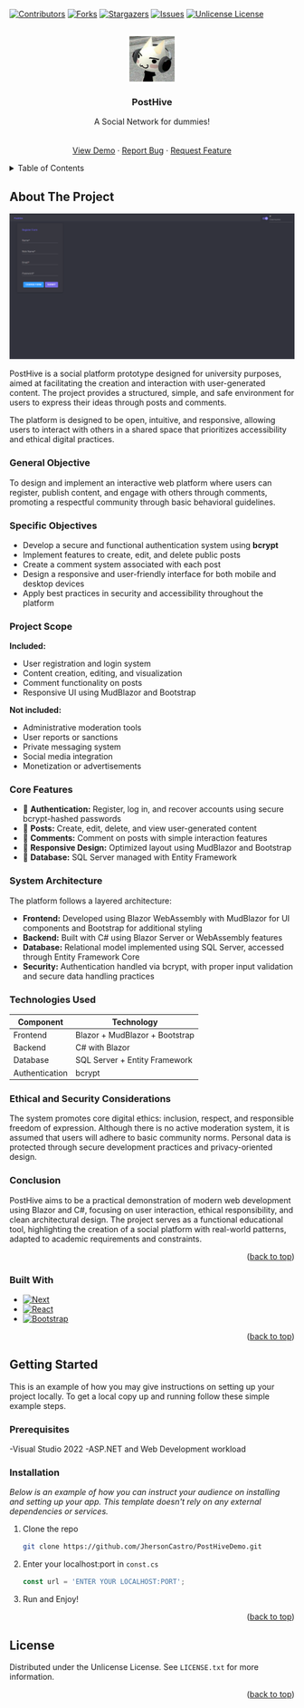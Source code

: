 <!-- Improved compatibility of back to top link: See: https://github.com/JhersonCastro/PostHiveDemo/pull/73 -->
<a id="readme-top"></a>
<!--
*** Thanks for checking out the Best-README-Template. If you have a suggestion
*** that would make this better, please fork the repo and create a pull request
*** or simply open an issue with the tag "enhancement".
*** Don't forget to give the project a star!
*** Thanks again! Now go create something AMAZING! :D
-->



<!-- PROJECT SHIELDS -->
<!--
*** I'm using markdown "reference style" links for readability.
*** Reference links are enclosed in brackets [ ] instead of parentheses ( ).
*** See the bottom of this document for the declaration of the reference variables
*** for contributors-url, forks-url, etc. This is an optional, concise syntax you may use.
*** https://www.markdownguide.org/basic-syntax/#reference-style-links
-->
[![Contributors][contributors-shield]][contributors-url]
[![Forks][forks-shield]][forks-url]
[![Stargazers][stars-shield]][stars-url]
[![Issues][issues-shield]][issues-url]
[![Unlicense License][license-shield]][license-url]



<!-- PROJECT LOGO -->
<br />
<div align="center">
  <a href="https://github.com/JhersonCastro/PostHiveDemo/">
    <img src="https://github.com/JhersonCastro/PostHiveDemo/blob/master/PostHive/wwwroot/favicon.jpg" alt="Logo" width="80" height="80">
  </a>

  <h3 align="center">PostHive</h3>

  <p align="center">
    A Social Network for dummies!
    <br />
    <br />
    <br />
    <a href="http://posthive.tryasp.net/">View Demo</a>
    &middot;
    <a href="https://github.com/JhersonCastro/PostHiveDemo/issues/new?labels=bug&template=bug-report---.md">Report Bug</a>
    &middot;
    <a href="https://github.com/JhersonCastro/PostHiveDemo/issues/new?labels=enhancement&template=feature-request---.md">Request Feature</a>
  </p>
</div>



<!-- TABLE OF CONTENTS -->
<details>
  <summary>Table of Contents</summary>
  <ol>
    <li>
      <a href="#about-the-project">About The Project</a>
      <ul>
        <li><a href="#built-with">Built With</a></li>
      </ul>
    </li>
    <li>
      <a href="#getting-started">Getting Started</a>
      <ul>
        <li><a href="#prerequisites">Prerequisites</a></li>
        <li><a href="#installation">Installation</a></li>
      </ul>
    </li>
    <li><a href="#license">License</a></li>
  </ol>
</details>



<!-- ABOUT THE PROJECT -->
## About The Project

[![Product Name Screen Shot][product-screenshot]](http://posthive.tryasp.net/)

PostHive is a social platform prototype designed for university purposes, aimed at facilitating the creation and interaction with user-generated content. The project provides a structured, simple, and safe environment for users to express their ideas through posts and comments.

The platform is designed to be open, intuitive, and responsive, allowing users to interact with others in a shared space that prioritizes accessibility and ethical digital practices.

### General Objective

To design and implement an interactive web platform where users can register, publish content, and engage with others through comments, promoting a respectful community through basic behavioral guidelines.

### Specific Objectives

- Develop a secure and functional authentication system using **bcrypt**
- Implement features to create, edit, and delete public posts
- Create a comment system associated with each post
- Design a responsive and user-friendly interface for both mobile and desktop devices
- Apply best practices in security and accessibility throughout the platform

### Project Scope

**Included:**
- User registration and login system
- Content creation, editing, and visualization
- Comment functionality on posts
- Responsive UI using MudBlazor and Bootstrap

**Not included:**
- Administrative moderation tools
- User reports or sanctions
- Private messaging system
- Social media integration
- Monetization or advertisements

### Core Features

- 🔐 **Authentication:** Register, log in, and recover accounts using secure bcrypt-hashed passwords  
- 📝 **Posts:** Create, edit, delete, and view user-generated content  
- 💬 **Comments:** Comment on posts with simple interaction features  
- 📱 **Responsive Design:** Optimized layout using MudBlazor and Bootstrap  
- 💾 **Database:** SQL Server managed with Entity Framework

### System Architecture

The platform follows a layered architecture:

- **Frontend:** Developed using Blazor WebAssembly with MudBlazor for UI components and Bootstrap for additional styling
- **Backend:** Built with C# using Blazor Server or WebAssembly features
- **Database:** Relational model implemented using SQL Server, accessed through Entity Framework Core
- **Security:** Authentication handled via bcrypt, with proper input validation and secure data handling practices

### Technologies Used

| Component       | Technology                      |
|----------------|----------------------------------|
| Frontend        | Blazor + MudBlazor + Bootstrap  |
| Backend         | C# with Blazor                  |
| Database        | SQL Server + Entity Framework   |
| Authentication  | bcrypt                          |

### Ethical and Security Considerations

The system promotes core digital ethics: inclusion, respect, and responsible freedom of expression. Although there is no active moderation system, it is assumed that users will adhere to basic community norms. Personal data is protected through secure development practices and privacy-oriented design.

### Conclusion

PostHive aims to be a practical demonstration of modern web development using Blazor and C#, focusing on user interaction, ethical responsibility, and clean architectural design. The project serves as a functional educational tool, highlighting the creation of a social platform with real-world patterns, adapted to academic requirements and constraints.

<p align="right">(<a href="#readme-top">back to top</a>)</p>





### Built With

* [![Next][Blazor]][Blazor-url]
* [![React][JavaScript]][JavaScript-url]
* [![Bootstrap][Bootstrap.com]][Bootstrap-url]

<p align="right">(<a href="#readme-top">back to top</a>)</p>



<!-- GETTING STARTED -->
## Getting Started

This is an example of how you may give instructions on setting up your project locally.
To get a local copy up and running follow these simple example steps.

### Prerequisites

-Visual Studio 2022
-ASP.NET and Web Development workload

### Installation

_Below is an example of how you can instruct your audience on installing and setting up your app. This template doesn't rely on any external dependencies or services._

1. Clone the repo
   ```sh
   git clone https://github.com/JhersonCastro/PostHiveDemo.git
   ```
2. Enter your localhost:port in `const.cs`
   ```js
   const url = 'ENTER YOUR LOCALHOST:PORT';
   ```
3. Run and Enjoy!

<p align="right">(<a href="#readme-top">back to top</a>)</p>





<!-- LICENSE -->
## License

Distributed under the Unlicense License. See `LICENSE.txt` for more information.

<p align="right">(<a href="#readme-top">back to top</a>)</p>





<!-- MARKDOWN LINKS & IMAGES -->
<!-- https://www.markdownguide.org/basic-syntax/#reference-style-links -->
[contributors-shield]: https://img.shields.io/github/contributors/JhersonCastro/PostHiveDemo?style=for-the-badge
[contributors-url]: https://github.com/JhersonCastro/PostHiveDemo/graphs/contributors
[forks-shield]: https://img.shields.io/github/forks/JhersonCastro/PostHiveDemo?style=for-the-badge
[forks-url]: https://github.com/JhersonCastro/PostHiveDemo/network/members
[stars-shield]: https://img.shields.io/github/stars/JhersonCastro/PostHiveDemo?style=for-the-badge
[stars-url]: https://github.com/JhersonCastro/PostHiveDemo/stargazers
[issues-shield]: https://img.shields.io/github/issues/JhersonCastro/PostHiveDemo?style=for-the-badge
[issues-url]: https://github.com/JhersonCastro/PostHiveDemo/issues
[license-shield]: https://img.shields.io/github/license/JhersonCastro/PostHiveDemo?style=for-the-badge
[license-url]: https://github.com/JhersonCastro/PostHiveDemo/blob/master/LICENSE.txt
[product-screenshot]: https://github.com/JhersonCastro/PostHiveDemo/blob/master/Screenshot%202025-06-08%20120602.png
[Blazor]: https://img.shields.io/badge/Blazor-20232A?style=for-the-badge&logo=blazor&logoColor=61DAFB
[Blazor-url]: https://dotnet.microsoft.com/en-us/apps/aspnet/web-apps/blazor
[JavaScript]: https://img.shields.io/badge/JavaScript-20232A?style=for-the-badge&logo=JavaScript&logoColor=#F7DF1E
[JavaScript-url]: https://developer.mozilla.org/en-US/docs/Web/JavaScript
[Bootstrap.com]: https://img.shields.io/badge/Bootstrap-563D7C?style=for-the-badge&logo=bootstrap&logoColor=white
[Bootstrap-url]: https://getbootstrap.com
